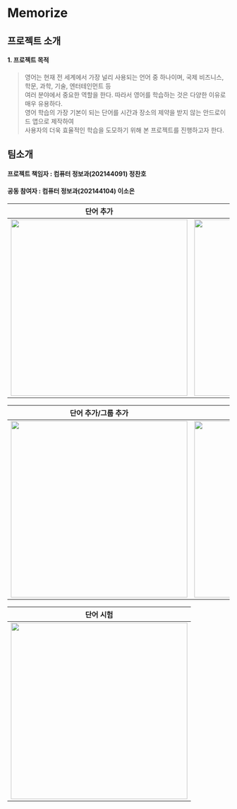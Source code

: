 # Memorize

## 프로젝트 소개

#### 1. 프로젝트 목적  
> 영어는 현재 전 세계에서 가장 널리 사용되는 언어 중 하나이며, 국제 비즈니스, 학문, 과학, 기술, 엔터테인먼트 등   
여러 분야에서 중요한 역할을 한다. 따라서 영어를 학습하는 것은 다양한 이유로 매우 유용하다.   
영어 학습의 가장 기본이 되는 단어를 시간과 장소의 제약을 받지 않는 안드로이드 앱으로 제작하여   
사용자의 더욱 효율적인 학습을 도모하기 위해 본 프로젝트를 진행하고자 한다.

## 팀소개
#### 프로젝트 책임자 : 컴퓨터 정보과(202144091) 정찬호  
#### 공동 참여자 : 컴퓨터 정보과(202144104) 이소은  

|단어 추가|단어 수정/삭제|
|---|---|
|<img src="https://github.com/chanho0908/Memorize/assets/84930748/81f78bf5-f840-4974-b6eb-8238d7fdceb2" width="400"/>|<img src="https://github.com/chanho0908/Memorize/assets/84930748/db446e29-3187-4123-86a3-10c903ac2cdc" width="400"/>|


|단어 추가/그룹 추가|그룹창에서 단어추가|
|---|---|
|<img src="https://github.com/chanho0908/Memorize/assets/84930748/ae05860c-4b31-4b7d-80f5-fbc9e3ff1b8e" width="400"/>|<img src="https://github.com/chanho0908/Memorize/assets/84930748/61ae6df4-1f9c-4a4a-92fd-cef19d8e7a77" width="400"/>|


|단어 시험|
|---|
|<img src="https://github.com/chanho0908/Memorize/assets/84930748/ddfc2126-ae25-4219-b900-669356924543" width="400"/>|






